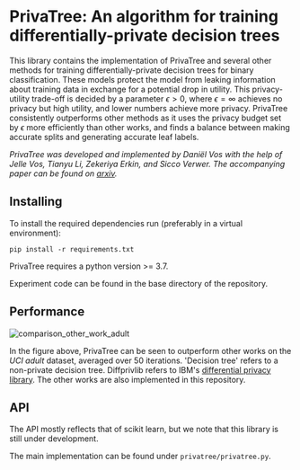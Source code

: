 # PrivaTree: An algorithm for training differentially-private decision trees
This library contains the implementation of PrivaTree and several other methods for training differentially-private decision trees for binary classification. These models protect the model from leaking information about training data in exchange for a potential drop in utility. This privacy-utility trade-off is decided by a parameter $\epsilon > 0$, where $\epsilon = \infty$ achieves no privacy but high utility, and lower numbers achieve more privacy. PrivaTree consistently outperforms other methods as it uses the privacy budget set by $\epsilon$ more efficiently than other works, and finds a balance between making accurate splits and generating accurate leaf labels.

_PrivaTree was developed and implemented by Daniël Vos with the help of Jelle Vos, Tianyu Li, Zekeriya Erkin, and Sicco Verwer. The accompanying paper can be found on [arxiv]()._

## Installing
To install the required dependencies run (preferably in a virtual environment):
```
pip install -r requirements.txt
```
PrivaTree requires a python version >= 3.7.

Experiment code can be found in the base directory of the repository.

## Performance
![comparison_other_work_adult](https://github.com/daniel-vos/differential-privacy/assets/1685648/95d48bc7-99bd-46f5-9180-1036db0bef0e)

In the figure above, PrivaTree can be seen to outperform other works on the _UCI adult_ dataset, averaged over 50 iterations. 'Decision tree' refers to a non-private decision tree. Diffprivlib refers to IBM's [differential privacy library](https://diffprivlib.readthedocs.io/en/latest/). The other works are also implemented in this repository.

## API
The API mostly reflects that of scikit learn, but we note that this library is still under development.

The main implementation can be found under `privatree/privatree.py`.
